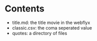 # Contents

* title.md: the title movie in the webflyx
* classic.csv: the coma seperated value
* quotes: a directory of files
